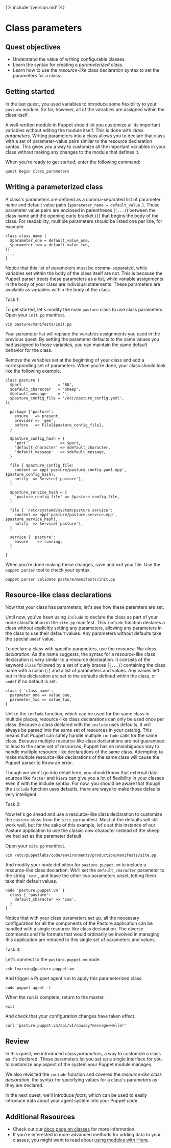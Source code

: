 {% include '/version.md' %}

# Class parameters

## Quest objectives

- Understand the value of writing configurable classes.
- Learn the syntax for creating a *parameterized class.*
- Learn how to use the *resource-like* class declaration syntax to set the
  parameters for a class.

## Getting started

In the last quest, you used variables to introduce some flexibility to your
`pasture` module. So far, however, all of the variables are assigned within the
class itself.

A well-written module in Puppet should let you customize all its 
important variables without editing the module itself. This is done with
*class parameters*. Writing parameters into a class allows you to declare
that class with a set of parameter-value pairs similar to the resource
declaration syntax. This gives you a way to customize all the important
variables in your class without making any changes to the module that defines
it. 

When you're ready to get started, enter the following command:

    quest begin class_parameters

## Writing a parameterized class

A class's parameters are defined as a comma-separated list of parameter name
and default value pairs (`$parameter_name = default_value,`). These parameter
value pairs are enclosed in parentheses (`(...)`) between the class name and
the opening curly bracket (`{`) that begins the body of the class. For
readability, multiple parameters should be listed one per line, for example:

```puppet
class class_name (
  $parameter_one = default_value_one,
  $parameter_two = default_value_two,
){
 ...
}
```

Notice that this list of parameters must be comma-separated, while variables
set within the body of the class itself are not. This is because the Puppet
parser treats these parameters as a list, while variable assignments in the
body of your class are individual statements. These parameters are available as
variables within the body of the class.

<div class = "lvm-task-number"><p>Task 1:</p></div>

To get started, let's modify the main `pasture` class to use class parameters.
Open your `init.pp` manifest.

    vim pasture/manifests/init.pp

Your parameter list will replace the variables assignments you used in the
previous quest. By setting the parameter defaults to the same values you had
assigned to those variables, you can maintain the same default behavior for the
class.

Remove the variables set at the beginning of your class and add a corresponding
set of parameters. When you're done, your class should look like the following
example.

```puppet
class pasture (
  $port                = '80',
  $default_character   = 'sheep',
  $default_message     = '',
  $pasture_config_file = '/etc/pasture_config.yaml',
){

  package {'pasture':
    ensure   => present,
    provider => 'gem',
    before   => File[$pasture_config_file],
  }

  $pasture_config_hash = {
    'port'              => $port,
    'default_character' => $default_character,
    'default_message'   => $default_message,
  }

  file { $pasture_config_file:
    content => epp('pasture/pasture_config.yaml.epp', $pasture_config_hash),
    notify  => Service['pasture'],
  }

  $pasture_service_hash = {
    'pasture_config_file' => $pasture_config_file,
  }

  file { '/etc/systemd/system/pasture.service':
    content => epp('pasture/pasture.service.epp', $pasture_service_hash),
    notify  => Service['pasture'],
  }

  service { 'pasture':
    ensure    => running,
  }

}
```

When you're done making these changes, save and exit your file. Use the
`puppet parser` tool to check your syntax.

    puppet parser validate pasture/manifests/init.pp

## Resource-like class declarations

Now that your class has parameters, let's see how these paramters are set.

Until now, you've been using `include` to declare the class as part of your
node classification in the `site.pp` manifest. This `include` function declares
a class without explicitly setting any parameters, allowing any parameters in
the class to use their default values. Any parameters without defaults take the
special `undef` value.

To declare a class with specific parameters, use the *resource-like class
declaration*. As the name suggests, the syntax for a resource-like class
declaration is very similar to a resource declaration. It consists of the
keyword `class` followed by a set of curly braces (`{...}`) containing the
class name with a colon (`:`) and a list of parameters and values. Any values
left out in this declaration are set to the defaults defined within the class,
or `undef` if no default is set.

```puppet
class { 'class_name':
  parameter_one => value_one,
  parameter_two => value_two,
}
```

Unlike the `include` function, which can be used for the same class in multiple
places, resource-like class declarations can only be used once per class.
Because a class declared with the `include` uses defaults, it will always be
parsed into the same set of resources in your catalog. This means that Puppet
can safely handle multiple `include` calls for the same class. Because 
multiple resource-like class declarations are not guaranteed to lead to the same
set of resources, Puppet has no unambiguous way to handle multiple
resource-like declarations of the same class. Attempting to make multiple
resource-like declarations of the same class will cause the Puppet parser to
throw an error.

Though we won't go into detail here, you should know that external data-sources
like `facter` and `hiera` can give you a lot of flexibility in your classes
even if with the include syntax. For now, you should be aware that though the
`include` function uses defaults, there are ways to make those defaults very
intelligent.

<div class = "lvm-task-number"><p>Task 2:</p></div>

Now let's go ahead and use a resource-like class declaration to customize the
`pasture` class from the `site.pp` manifest. Most of the defaults will still
work well, but for the sake of this example, let's set this instance of our
Pasture application to use the classic cow character instead of the sheep we
had set as the parameter default.

Open your `site.pp` manifest.

    vim /etc/puppetlabs/code/environments/production/manifests/site.pp

And modify your node definition for `pasture.puppet.vm` to include a
resource-like class declartion. We'll set the `default_character` parameter
to the string `'cow'`, and leave the other two parameters unset, letting them
take their default values.

```puppet
node 'pasture.puppet.vm' {
  class { 'pasture':
    default_character => 'cow',
  }
}
```

Notice that with your class parameters set up, all the necessary configuration
for all the components of the Pasture application can be handled with a single
resource-like class declaration. The diverse commands and file formats that
would ordinarily be involved in managing this application are reduced to this
single set of parameters and values.

<div class = "lvm-task-number"><p>Task 3:</p></div>

Let's connect to the `pasture.puppet.vm` node.

    ssh learning@pasture.puppet.vm

And trigger a Puppet agent run to apply this parameterized class.

    sudo puppet agent -t

When the run is complete, return to the master.

    exit

And check that your configuration changes have taken effect.

    curl 'pasture.puppet.vm/api/v1/cowsay?message=Hello!'

## Review

In this quest, we introduced *class parameters*, a way to customize a class
as it's declared. These parameters let you set up a single interface for you
to customize any aspect of the system your Puppet module manages.

We also revisited the `include` function and covered the *resource-like class
declaration*, the syntax for specifying values for a class's parameters as they
are declared.

In the next quest, we'll introduce *facts*, which can be used to easily
introduce data about your agent system into your Puppet code.

## Additional Resources

* Check out our [docs page on classes](https://docs.puppet.com/puppet/latest/lang_classes.html) for more information.
* If you're interested in more advanced methods for adding data to your classes, you might want to read about [using modules with Hiera](https://docs.puppet.com/puppet/latest/hiera_migrate_modules.html).
